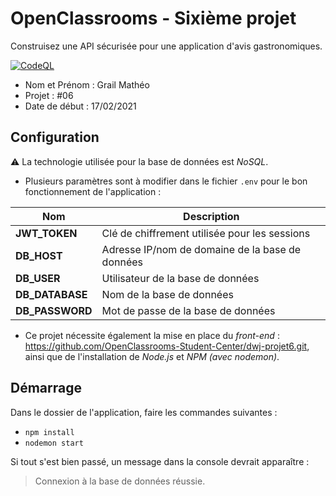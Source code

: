 # OpenClassrooms - Sixième projet
Construisez une API sécurisée pour une application d'avis gastronomiques.

[![CodeQL](https://github.com/matheograil/MatheoGrail_6_17022021/actions/workflows/codeql-analysis.yml/badge.svg)](https://github.com/matheograil/MatheoGrail_6_17022021/actions/workflows/codeql-analysis.yml)

- Nom et Prénom : Grail Mathéo
- Projet : #06
- Date de début : 17/02/2021
## Configuration
⚠️ La technologie utilisée pour la base de données est _NoSQL_.
* Plusieurs paramètres sont à modifier dans le fichier `.env` pour le bon fonctionnement de l'application :

| Nom  | Description |
| --- | --- |
| **JWT_TOKEN**  | Clé de chiffrement utilisée pour les sessions |
| **DB_HOST** | Adresse IP/nom de domaine de la base de données |
| **DB_USER** | Utilisateur de la base de données |
| **DB_DATABASE** | Nom de la base de données |
| **DB_PASSWORD** | Mot de passe de la base de données |
* Ce projet nécessite également la mise en place du _front-end_ : https://github.com/OpenClassrooms-Student-Center/dwj-projet6.git, ainsi que de l'installation de _Node.js_ et _NPM (avec nodemon)_.
## Démarrage
Dans le dossier de l'application, faire les commandes suivantes :
* `npm install`
* `nodemon start`

Si tout s'est bien passé, un message dans la console devrait apparaître :
> Connexion à la base de données réussie.
